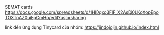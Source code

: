 SEMAT cards
https://docs.google.com/spreadsheets/d/1HIDqxo3FlF_X2AsDj0LKoXopEpoTOXTnAZ0uiBpCmHo/edit?usp=sharing

link đến ứng dụng Tinycard của nhóm: https://jindojojin.github.io/index.html